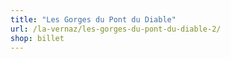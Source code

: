 ```yaml
---
title: "Les Gorges du Pont du Diable"
url: /la-vernaz/les-gorges-du-pont-du-diable-2/
shop: billet
---
```

